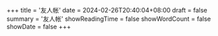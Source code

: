 +++
title = '友人帐'
date = 2024-02-26T20:40:04+08:00
draft = false
summary = '友人帐'
showReadingTime	= false
showWordCount = false
showDate = false
+++


